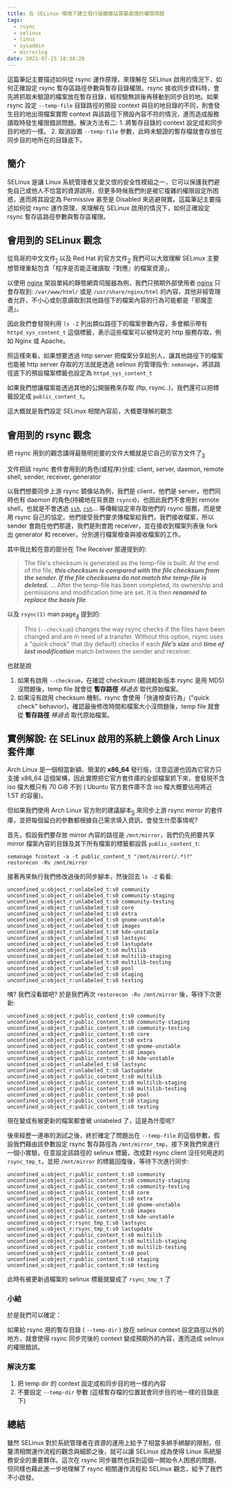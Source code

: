 ```yaml
---
title: 在 SELinux 環境下建立發行版鏡像站需要處理的權限問題
tags:
  - rsync
  - selinux
  - linux
  - sysadmin
  - mirroring
date: 2021-07-25 18:34:20
---
```


這篇筆記主要描述如何從 rsync 運作原理，來理解在 SELinux 啟用的情況下，如何正確設定 rsync 暫存區路徑參數與暫存目錄權限。rsync 接收同步資料時，會先將抓取未驗證的檔案放在暫存目錄，經校驗無誤後再移動到同步目的地。如果 rsync 設定 `--temp-file` 目錄路徑的預設 context 與目的地目錄的不同，則會發生目的地出現檔案實際 context 與該路徑下預設內容不符的情況，進而造成服務讀取時發生權限錯誤問題。解決方法有二: 1. 將暫存目錄的 context 設定成和同步目的地的一樣。 2. 取消設置 `--temp-file` 參數，此時未驗證的暫存檔就會存放在同步目的地所在的目錄底下。

<!--more-->

## 簡介
SELinux 是讓 Linux 系統管理者又愛又恨的安全性模組之一，它可以保護我們避免自己或他人不恰當的資源誤用，但更多時候我們則是被它複雜的權限設定所困惑，進而將其設定為 Permissive 甚至是 Disabled 來逃避現實。這篇筆記主要描述如何從 rsync 運作原理，來理解在 SELinux 啟用的情況下，如何正確設定 rsync 暫存區路徑參數與暫存區權限。

## 會用到的 SELinux 觀念
從鳥哥的中文文件<sub>[1]</sub> 以及 Red Hat 的官方文件<sub>[2]</sub> 我們可以大致理解 SELinux 主要想管理重點包含「程序是否能正確讀取『對應』的檔案資源」。

以使用 [nginx](https://zh.wikipedia.org/wiki/Nginx) 架設單純的靜態網頁伺服器為例，我們只預期外部使用者 [nginx](https://zh.wikipedia.org/wiki/Nginx) 只會存取到: `/var/www/html/` 或是 `/usr/share/nginx/html` 的內容，其他非經管理者允許，不小心或刻意讀取到其他路徑下的檔案內容的行為可能都是「邪魔歪道」。

因此我們會發現利用 `ls -Z` 列出類似路徑下的檔案參數內容，多會顯示帶有 `httpd_sys_content_t` 這個標籤，表示這些檔案可以被特定的 http 服務存取，例如 Nginx 或 Apache。

照這樣來看，如果想要透過 http server 把檔案分享給別人，讓其他路徑下的檔案也能被 http server 存取的方法就是透過 selinux 的管理指令: `semanage`，將該路徑底下的預設檔案標籤也設定為 `httpd_sys_content_t`

如果我們想讓檔案能透過其他的公開服務來存取 (ftp, rsync..)，我們還可以把標籤設定成 `public_content_t`。

這大概就是我們設定 SELinux 相關內容前，大概要理解的觀念


## 會用到的 rsync 觀念
把 rsync 用到的觀念講得最簡明扼要的文件大概就是它自己的官方文件了<sub>[3]</sub>

文件把該 rsync 套件會用到的角色(或程序)分成: client, server, daemon, remote shell, sender, receiver, generator

以我們想要同步上游 rsync 鏡像站為例，我們是 client，他們是 server，他們同時也有 daemon 的角色(持續地在背景跑 `rsyncd`)，也因此我們不會用到 remote shell，也就是不會透過 [`ssh`](https://zh.wikipedia.org/wiki/Secure_Shell), [`rsh`](https://zh.wikipedia.org/wiki/%E8%BF%9C%E7%A8%8B%E5%A4%96%E5%A3%B3)... 等傳輸協定來存取他們的 rsync 服務，而是使用 rsync 自己的協定。他們接受我們要求傳檔案給我們，我們接收檔案，所以 sender 會跑在他們那邊，我們是則會跑 receiver，並在接收到檔案列表後 fork 出 generator 和 receiver，分別進行檔案檢查與接收檔案的工作。

其中我比較在意的部分在 The Receiver 那邊提到的:
> The file's checksum is generated as the temp-file is built. At the end of the file, ***this checksum is compared with the file checksum from the sender. If the file checksums do not match the temp-file is deleted.***
> ...
> After the temp-file has been completed, its ownership and permissions and modification time are set. It is then ***renamed to replace the basis file***.

以及 `rsync(1)` man page<sub>[4]</sub> 提到的:

> This (`--checksum`) changes the way rsync checks if the files have been changed and are in need of  a  transfer.   Without  this  option, rsync  uses a  "quick check" that (by default) checks if each ***file’s size*** and ***time of last modification*** match between the sender and receiver.

也就是說

1. 如果有啟用 `--checksum`，在確認 checksum (聽說較新版本 rsync 是用 MD5) 沒問題後，temp file 就會從 **暫存路徑** *移過去* 取代原始檔案。
2. 如果沒有啟用 checksum 機制，rsync 會使用「快速檢查行為」("quick check" behavior)，確認最後修改時間和檔案大小沒問題後，temp file 就會從 **暫存路徑** *移過去* 取代原始檔案。


## 實例解說: 在 SELinux 啟用的系統上鏡像 Arch Linux 套件庫
Arch Linux 是一個相當新穎、簡潔的 **x86_64** 發行版，注意這邊也因為它官方只支援 x86\_64 這個架構，因此實際把它官方套件庫的全部檔案抓下來，會發現不含 iso 檔大概只有 70 GiB 不到 ( Ubuntu 官方套件庫不含 iso 檔大概要佔用將近 1.5T 的容量)。

但如果我們使用 Arch Linux 官方附的建議腳本<sub>[5]</sub> 來同步上游 rsync mirror 的套件庫，並把每個留白的參數都根據自己需求填入資訊，會發生什麼事情呢?

首先，假設我們要存放 mirror 內容的路徑是 `/mnt/mirror`，我們仍先把要共享 mirror 檔案內容的目錄及其下所有檔案的標籤都設爲 `public_content_t`:

```
semanage fcontext -a -t public_content_t "/mnt/mirror(/.*)?"
restorecon -Rv /mnt/mirror
```

接著再來執行我們修改過後的同步腳本，然後回去 `ls -Z` 看看:

```
unconfined_u:object_r:unlabeled_t:s0 community
unconfined_u:object_r:unlabeled_t:s0 community-staging
unconfined_u:object_r:unlabeled_t:s0 community-testing
unconfined_u:object_r:unlabeled_t:s0 core
unconfined_u:object_r:unlabeled_t:s0 extra
unconfined_u:object_r:unlabeled_t:s0 gnome-unstable
unconfined_u:object_r:unlabeled_t:s0 images
unconfined_u:object_r:unlabeled_t:s0 kde-unstable
unconfined_u:object_r:unlabeled_t:s0 lastsync
unconfined_u:object_r:unlabeled_t:s0 lastupdate
unconfined_u:object_r:unlabeled_t:s0 multilib
unconfined_u:object_r:unlabeled_t:s0 multilib-staging
unconfined_u:object_r:unlabeled_t:s0 multilib-testing
unconfined_u:object_r:unlabeled_t:s0 pool
unconfined_u:object_r:unlabeled_t:s0 staging
unconfined_u:object_r:unlabeled_t:s0 testing
```

咦? 我們沒看錯吧? 於是我們再次 `restorecon -Rv /mnt/mirror` 後，等待下次更新:

```
unconfined_u:object_r:public_content_t:s0 community
unconfined_u:object_r:public_content_t:s0 community-staging
unconfined_u:object_r:public_content_t:s0 community-testing
unconfined_u:object_r:public_content_t:s0 core
unconfined_u:object_r:public_content_t:s0 extra
unconfined_u:object_r:public_content_t:s0 gnome-unstable
unconfined_u:object_r:public_content_t:s0 images
unconfined_u:object_r:public_content_t:s0 kde-unstable
unconfined_u:object_r:unlabeled_t:s0 lastsync
unconfined_u:object_r:unlabeled_t:s0 lastupdate
unconfined_u:object_r:public_content_t:s0 multilib
unconfined_u:object_r:public_content_t:s0 multilib-staging
unconfined_u:object_r:public_content_t:s0 multilib-testing
unconfined_u:object_r:public_content_t:s0 pool
unconfined_u:object_r:public_content_t:s0 staging
unconfined_u:object_r:public_content_t:s0 testing
```

現在變成有被更新的檔案都會被 unlabeled 了，這是為什麼呢?

後來經歷一連串的測試之後，終於確定了問題出在 `--temp-file` 的這個參數，假設我們藉由該參數設定 rsync 暫存路徑為 `/mnt/mirror_tmp`，接下來我們來進行一個小實驗，任意設定該路徑的 selinux 標籤，改成對 rsync client 沒任何用途的 `rsync_tmp_t`，並把 `/mnt/mirror` 的標籤回復後，等待下次進行同步:

```
unconfined_u:object_r:public_content_t:s0 community
unconfined_u:object_r:public_content_t:s0 community-staging
unconfined_u:object_r:public_content_t:s0 community-testing
unconfined_u:object_r:public_content_t:s0 core
unconfined_u:object_r:public_content_t:s0 extra
unconfined_u:object_r:public_content_t:s0 gnome-unstable
unconfined_u:object_r:public_content_t:s0 images
unconfined_u:object_r:public_content_t:s0 kde-unstable
unconfined_u:object_r:rsync_tmp_t:s0 lastsync
unconfined_u:object_r:rsync_tmp_t:s0 lastupdate
unconfined_u:object_r:public_content_t:s0 multilib
unconfined_u:object_r:public_content_t:s0 multilib-staging
unconfined_u:object_r:public_content_t:s0 multilib-testing
unconfined_u:object_r:public_content_t:s0 pool
unconfined_u:object_r:public_content_t:s0 staging
unconfined_u:object_r:public_content_t:s0 testing
```

此時有被更新過檔案的 selinux 標籤就變成了 `rsync_tmp_t` 了

### 小結
於是我們可以確定：

如果給 rsync 用的暫存目錄 ( `--temp-dir` ) 放在 selinux context 設定路徑以外的地方，就會使得 rsync 同步完後的 context 變成預期外的內容，進而造成 selinux 的權限錯誤。

### 解決方案
1. 把 temp dir 的 context 設定成和同步目的地一樣的內容
2. 不要設定 `--temp-dir` 參數 (這樣暫存檔的位置就會同步目的地一樣的目錄底下)


## 總結

雖然 SELinux 對於系統管理者在資源的運用上給予了相當多綁手綁腳的限制，但釐清相關運作流程的觀念與細節之後，就可以讓 SELinux 成為使得 Linux 系統服務安全的重要夥伴。這次在 rsync 同步雖然也踩到這個一開始令人困惑的問題，但同樣也藉此進一步地理解了 rsync 相關運作流程和 SELinux 觀念，給予了我們不小啟發。

[1]: <http://linux.vbird.org/linux_basic/0440processcontrol.php#selinux>

[2]: <https://access.redhat.com/documentation/en-us/red_hat_enterprise_linux/7/html/selinux_users_and_administrators_guide/index>

[3]: <https://rsync.samba.org/how-rsync-works.html>

[4]: <https://man7.org/linux/man-pages/man1/rsync.1.html>

[5]: <https://gitlab.archlinux.org/archlinux/infrastructure/-/blob/master/roles/syncrepo/files/syncrepo-template.sh>
